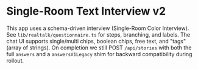 # Single-Room Text Interview v2

This app uses a schema-driven interview (Single-Room Color Interview). See `lib/realtalk/questionnaire.ts` for steps, branching, and labels. The chat UI supports single/multi chips, boolean chips, free text, and "tags" (array of strings). On completion we still POST `/api/stories` with both the full `answers` and a `answersV1Legacy` shim for backward compatibility during rollout.
